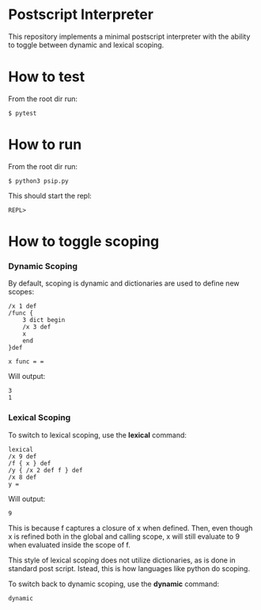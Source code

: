 # Postscript Interpreter


This repository implements a minimal postscript interpreter with the ability to toggle between dynamic and lexical scoping.

# How to test

From the root dir run:

    $ pytest

# How to run

From the root dir run:

    $ python3 psip.py

This should start the repl:

    REPL>

# How to toggle scoping

### Dynamic Scoping

By default, scoping is dynamic and dictionaries are used to define new scopes:

    /x 1 def
    /func {
        3 dict begin
        /x 3 def 
        x
        end
    }def

    x func = =

Will output: 

    3
    1 

### Lexical Scoping

To switch to lexical scoping, use the **lexical** command:

    lexical 
    /x 9 def
	/f { x } def
    /y { /x 2 def f } def 
	/x 8 def
	y = 

Will output:

    9

This is because f captures a closure of x when defined. Then, even though x is refined both in the global and calling scope, x will still evaluate to 9 when evaluated inside the scope of f.

This style of lexical scoping does not utilize dictionaries, as is done in standard post script. Istead, this is how languages like python do scoping.

To switch back to dynamic scoping, use the **dynamic** command:

    dynamic
